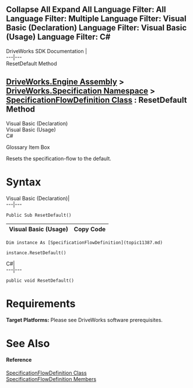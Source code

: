        

 Collapse All Expand All  Language Filter: All  Language Filter: Multiple  Language Filter: Visual Basic (Declaration) Language Filter: Visual Basic (Usage) Language Filter: C#  
---  
DriveWorks SDK Documentation  |   
---|---  
ResetDefault Method   
  
[DriveWorks.Engine Assembly](topic2156.md) > [DriveWorks.Specification Namespace](topic10764.md) > [SpecificationFlowDefinition Class](topic11387.md) : ResetDefault Method  
---  
  
Visual Basic (Declaration)    
Visual Basic (Usage)    
C# 

Glossary Item Box

Resets the specification-flow to the default. 

# Syntax

Visual Basic (Declaration)|   
---|---  
      
    
    Public Sub ResetDefault()   
  
Visual Basic (Usage)| Copy Code  
---|---  
      
    
    Dim instance As [SpecificationFlowDefinition](topic11387.md)
     
    instance.ResetDefault()  
  
C#|   
---|---  
      
    
    public void ResetDefault()  
  
# Requirements

**Target Platforms:** Please see DriveWorks software prerequisites.

# See Also

#### Reference

[SpecificationFlowDefinition Class](topic11387.md)   
[SpecificationFlowDefinition Members](topic11388.md)


